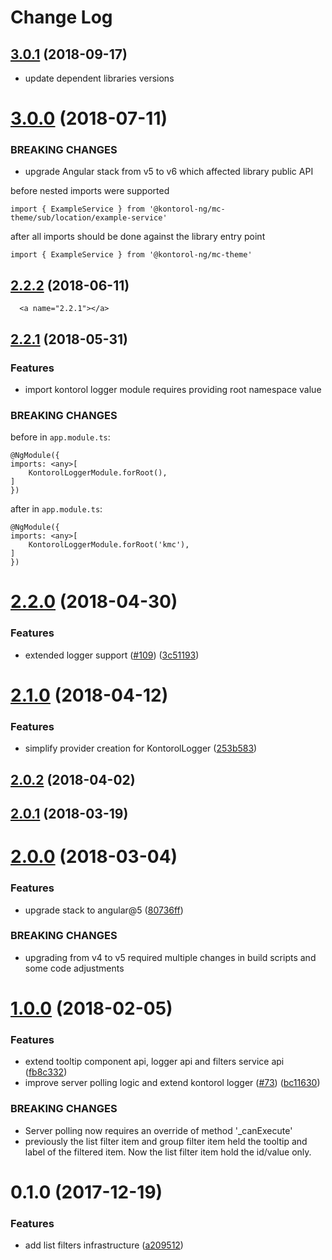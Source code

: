 # Change Log
<a name="3.0.1"></a>
## [3.0.1](https://github.com/kontorol/kontorol-ng/compare/@kontorol-ng/kontorol-logger@3.0.0...3.0.1) (2018-09-17)

* update dependent libraries versions


<a name="3.0.0"></a>
# [3.0.0](https://github.com/kontorol/kontorol-ng/compare/@kontorol-ng/kontorol-logger@2.2.2...3.0.0) (2018-07-11)

### BREAKING CHANGES

* upgrade Angular stack from v5 to v6 which affected library public API

before
nested imports were supported
```
import { ExampleService } from '@kontorol-ng/mc-theme/sub/location/example-service'
```

after
all imports should be done against the library entry point
```
import { ExampleService } from '@kontorol-ng/mc-theme'
```



<a name="2.2.2"></a>
## [2.2.2](https://github.com/kontorol/kontorol-ng/compare/@kontorol-ng/kontorol-logger@2.2.1...@kontorol-ng/kontorol-logger@2.2.2) (2018-06-11)




      <a name="2.2.1"></a>
## [2.2.1](https://github.com/kontorol/kontorol-ng/compare/@kontorol-ng/kontorol-logger@2.2.0...@kontorol-ng/kontorol-logger@2.2.1) (2018-05-31)

### Features
* import kontorol logger module requires providing root namespace value

### BREAKING CHANGES

before in `app.module.ts`:
```
@NgModule({
imports: <any>[
    KontorolLoggerModule.forRoot(),
]
})
```

after in `app.module.ts`:
```
@NgModule({
imports: <any>[
    KontorolLoggerModule.forRoot('kmc'),
]
})
```


<a name="2.2.0"></a>
# [2.2.0](https://github.com/kontorol/kontorol-ng/compare/@kontorol-ng/kontorol-logger@2.1.0...@kontorol-ng/kontorol-logger@2.2.0) (2018-04-30)


### Features

* extended logger support ([#109](https://github.com/kontorol/kontorol-ng/issues/109)) ([3c51193](https://github.com/kontorol/kontorol-ng/commit/3c51193))




<a name="2.1.0"></a>
# [2.1.0](https://github.com/kontorol/kontorol-ng/compare/@kontorol-ng/kontorol-logger@2.0.2...@kontorol-ng/kontorol-logger@2.1.0) (2018-04-12)


### Features

* simplify provider creation for KontorolLogger ([253b583](https://github.com/kontorol/kontorol-ng/commit/253b583))




<a name="2.0.2"></a>
## [2.0.2](https://github.com/kontorol/kontorol-ng/compare/@kontorol-ng/kontorol-logger@2.0.1...@kontorol-ng/kontorol-logger@2.0.2) (2018-04-02)




<a name="2.0.1"></a>
## [2.0.1](https://github.com/kontorol/kontorol-ng/compare/@kontorol-ng/kontorol-logger@2.0.0...@kontorol-ng/kontorol-logger@2.0.1) (2018-03-19)




<a name="2.0.0"></a>
# [2.0.0](https://github.com/kontorol/kontorol-ng/compare/@kontorol-ng/kontorol-logger@1.0.0...@kontorol-ng/kontorol-logger@2.0.0) (2018-03-04)


### Features

* upgrade stack to angular@5 ([80736ff](https://github.com/kontorol/kontorol-ng/commit/80736ff))


### BREAKING CHANGES

* upgrading from v4 to v5 required multiple changes in build scripts and some code adjustments




<a name="1.0.0"></a>
# [1.0.0](https://github.com/kontorol/kontorol-ng/compare/@kontorol-ng/kontorol-logger@0.1.0...@kontorol-ng/kontorol-logger@1.0.0) (2018-02-05)


### Features

* extend tooltip component api, logger api and filters service api ([fb8c332](https://github.com/kontorol/kontorol-ng/commit/fb8c332))
* improve server polling logic and extend kontorol logger ([#73](https://github.com/kontorol/kontorol-ng/issues/73)) ([bc11630](https://github.com/kontorol/kontorol-ng/commit/bc11630))


### BREAKING CHANGES

* Server polling now requires an override of method '_canExecute'
* previously the list filter item and group filter item held the tooltip and label of the filtered item. Now the list filter item hold the id/value only.




<a name="0.1.0"></a>
# 0.1.0 (2017-12-19)


### Features

* add list filters infrastructure ([a209512](https://github.com/kontorol/kontorol-ng/commit/a209512))
